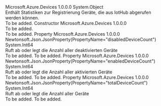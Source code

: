 <Type Name="RegistryStatistics" FullName="Microsoft.Azure.Devices.RegistryStatistics">
  <TypeSignature Language="C#" Value="public class RegistryStatistics" />
  <TypeSignature Language="ILAsm" Value=".class public auto ansi beforefieldinit RegistryStatistics extends System.Object" />
  <TypeSignature Language="DocId" Value="T:Microsoft.Azure.Devices.RegistryStatistics" />
  <TypeSignature Language="VB.NET" Value="Public Class RegistryStatistics" />
  <TypeSignature Language="F#" Value="type RegistryStatistics = class" />
  <AssemblyInfo>
    <AssemblyName>Microsoft.Azure.Devices</AssemblyName>
    <AssemblyVersion>1.0.0.0</AssemblyVersion>
  </AssemblyInfo>
  <Base>
    <BaseTypeName>System.Object</BaseTypeName>
  </Base>
  <Interfaces />
  <Docs>
    <summary>
            Enthält Statistiken zur Registrierung Geräte, die aus IotHub abgerufen werden können.
            </summary>
    <remarks>To be added.</remarks>
  </Docs>
  <Members>
    <Member MemberName=".ctor">
      <MemberSignature Language="C#" Value="public RegistryStatistics ();" />
      <MemberSignature Language="ILAsm" Value=".method public hidebysig specialname rtspecialname instance void .ctor() cil managed" />
      <MemberSignature Language="DocId" Value="M:Microsoft.Azure.Devices.RegistryStatistics.#ctor" />
      <MemberSignature Language="VB.NET" Value="Public Sub New ()" />
      <MemberType>Constructor</MemberType>
      <AssemblyInfo>
        <AssemblyName>Microsoft.Azure.Devices</AssemblyName>
        <AssemblyVersion>1.0.0.0</AssemblyVersion>
      </AssemblyInfo>
      <Parameters />
      <Docs>
        <summary>To be added.</summary>
        <remarks>To be added.</remarks>
      </Docs>
    </Member>
    <Member MemberName="DisabledDeviceCount">
      <MemberSignature Language="C#" Value="public long DisabledDeviceCount { get; set; }" />
      <MemberSignature Language="ILAsm" Value=".property instance int64 DisabledDeviceCount" />
      <MemberSignature Language="DocId" Value="P:Microsoft.Azure.Devices.RegistryStatistics.DisabledDeviceCount" />
      <MemberSignature Language="VB.NET" Value="Public Property DisabledDeviceCount As Long" />
      <MemberSignature Language="F#" Value="member this.DisabledDeviceCount : int64 with get, set" Usage="Microsoft.Azure.Devices.RegistryStatistics.DisabledDeviceCount" />
      <MemberType>Property</MemberType>
      <AssemblyInfo>
        <AssemblyName>Microsoft.Azure.Devices</AssemblyName>
        <AssemblyVersion>1.0.0.0</AssemblyVersion>
      </AssemblyInfo>
      <Attributes>
        <Attribute>
          <AttributeName>Newtonsoft.Json.JsonProperty(PropertyName="disabledDeviceCount")</AttributeName>
        </Attribute>
      </Attributes>
      <ReturnValue>
        <ReturnType>System.Int64</ReturnType>
      </ReturnValue>
      <Docs>
        <summary>
            Ruft ab oder legt die Anzahl aller deaktivierten Geräte
            </summary>
        <value>To be added.</value>
        <remarks>To be added.</remarks>
      </Docs>
    </Member>
    <Member MemberName="EnabledDeviceCount">
      <MemberSignature Language="C#" Value="public long EnabledDeviceCount { get; set; }" />
      <MemberSignature Language="ILAsm" Value=".property instance int64 EnabledDeviceCount" />
      <MemberSignature Language="DocId" Value="P:Microsoft.Azure.Devices.RegistryStatistics.EnabledDeviceCount" />
      <MemberSignature Language="VB.NET" Value="Public Property EnabledDeviceCount As Long" />
      <MemberSignature Language="F#" Value="member this.EnabledDeviceCount : int64 with get, set" Usage="Microsoft.Azure.Devices.RegistryStatistics.EnabledDeviceCount" />
      <MemberType>Property</MemberType>
      <AssemblyInfo>
        <AssemblyName>Microsoft.Azure.Devices</AssemblyName>
        <AssemblyVersion>1.0.0.0</AssemblyVersion>
      </AssemblyInfo>
      <Attributes>
        <Attribute>
          <AttributeName>Newtonsoft.Json.JsonProperty(PropertyName="enabledDeviceCount")</AttributeName>
        </Attribute>
      </Attributes>
      <ReturnValue>
        <ReturnType>System.Int64</ReturnType>
      </ReturnValue>
      <Docs>
        <summary>
            Ruft ab oder legt die Anzahl aller aktivierten Geräte
            </summary>
        <value>To be added.</value>
        <remarks>To be added.</remarks>
      </Docs>
    </Member>
    <Member MemberName="TotalDeviceCount">
      <MemberSignature Language="C#" Value="public long TotalDeviceCount { get; set; }" />
      <MemberSignature Language="ILAsm" Value=".property instance int64 TotalDeviceCount" />
      <MemberSignature Language="DocId" Value="P:Microsoft.Azure.Devices.RegistryStatistics.TotalDeviceCount" />
      <MemberSignature Language="VB.NET" Value="Public Property TotalDeviceCount As Long" />
      <MemberSignature Language="F#" Value="member this.TotalDeviceCount : int64 with get, set" Usage="Microsoft.Azure.Devices.RegistryStatistics.TotalDeviceCount" />
      <MemberType>Property</MemberType>
      <AssemblyInfo>
        <AssemblyName>Microsoft.Azure.Devices</AssemblyName>
        <AssemblyVersion>1.0.0.0</AssemblyVersion>
      </AssemblyInfo>
      <Attributes>
        <Attribute>
          <AttributeName>Newtonsoft.Json.JsonProperty(PropertyName="totalDeviceCount")</AttributeName>
        </Attribute>
      </Attributes>
      <ReturnValue>
        <ReturnType>System.Int64</ReturnType>
      </ReturnValue>
      <Docs>
        <summary>
            Ruft ab oder legt die Anzahl aller Geräte
            </summary>
        <value>To be added.</value>
        <remarks>To be added.</remarks>
      </Docs>
    </Member>
  </Members>
</Type>
